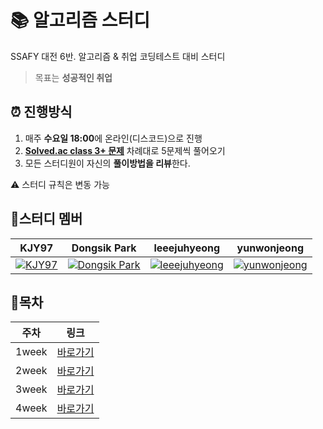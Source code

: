 # :books: 알고리즘 스터디

SSAFY 대전 6반. 알고리즘 & 취업 코딩테스트 대비 스터디

> 목표는 **성공적인 취업**

## :alarm_clock: 진행방식

1. 매주 **수요일 18:00**에 온라인(디스코드)으로 진행
2. **[Solved.ac class 3+ 문제](https://solved.ac/search?query=in_class_essentials:3)** 차례대로 5문제씩 풀어오기
3. 모든 스터디원이 자신의 **풀이방법을 리뷰**한다.

:warning: 스터디 규칙은 변동 가능

## :pushpin:스터디 멤버

|  KJY97  | Dongsik Park | leeejuhyeong | yunwonjeong |
| :----: | :----: | :----: | :----: |
| [![KJY97](https://avatars.githubusercontent.com/u/47266337?v=4)](https://github.com/KJY97) | [![Dongsik Park](https://avatars.githubusercontent.com/u/84314231?v=4)](https://github.com/dongsiik) | [![leeejuhyeong](https://avatars.githubusercontent.com/u/83570399?v=4)](https://github.com/leeejuhyeong) | [![yunwonjeong](https://avatars.githubusercontent.com/u/90126101?v=4)](https://github.com/yunwonjeong) |

## :bookmark:목차

| 주차 |  링크  |
| :----: | :----: |
| 1week | [바로가기](https://github.com/KJY97/Algo-Study/tree/main/1week) |
| 2week | [바로가기](https://github.com/KJY97/Algo-Study/tree/main/2week) |
| 3week | [바로가기](https://github.com/KJY97/Algo-Study/tree/main/3week) |
| 4week | [바로가기](https://github.com/KJY97/Algo-Study/tree/main/4week) |
